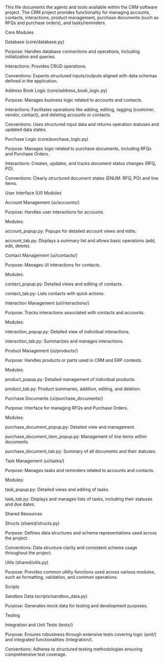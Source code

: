 This file documents the agents and tools available within the CRM software project. The CRM project provides functionality for managing accounts, contacts, interactions, product management, purchase documents (such as RFQs and purchase orders), and tasks/reminders.

Core Modules

Database (core/database.py)

Purpose: Handles database connections and operations, including initialization and queries.

Interactions: Provides CRUD operations.

Conventions: Expects structured inputs/outputs aligned with data schemas defined in the application.

Address Book Logic (core/address_book_logic.py)

Purpose: Manages business logic related to accounts and contacts.

Interactions: Facilitates operations like adding, editing, tagging (customer, vendor, contact), and deleting accounts or contacts.

Conventions: Uses structured input data and returns operation statuses and updated data states.

Purchase Logic (core/purchase_logic.py)

Purpose: Manages logic related to purchase documents, including RFQs and Purchase Orders.

Interactions: Creates, updates, and tracks document status changes (RFQ, PO).

Conventions: Clearly structured document states (ENUM: RFQ, PO) and line items.

User Interface (UI) Modules

Account Management (ui/accounts/)

Purpose: Handles user interactions for accounts.

Modules:

account_popup.py: Popups for detailed account views and edits.

account_tab.py: Displays a summary list and allows basic operations (add, edit, delete).

Contact Management (ui/contacts/)

Purpose: Manages UI interactions for contacts.

Modules:

contact_popup.py: Detailed views and editing of contacts.

contact_tab.py: Lists contacts with quick actions.

Interaction Management (ui/interactions/)

Purpose: Tracks interactions associated with contacts and accounts.

Modules:

interaction_popup.py: Detailed view of individual interactions.

interaction_tab.py: Summarizes and manages interactions.

Product Management (ui/products/)

Purpose: Handles products or parts used in CRM and ERP contexts.

Modules:

product_popup.py: Detailed management of individual products.

product_tab.py: Product summaries, addition, editing, and deletion.

Purchase Documents (ui/purchase_documents/)

Purpose: Interface for managing RFQs and Purchase Orders.

Modules:

purchase_document_popup.py: Detailed view and management.

purchase_document_item_popup.py: Management of line items within documents.

purchase_document_tab.py: Summary of all documents and their statuses.

Task Management (ui/tasks/)

Purpose: Manages tasks and reminders related to accounts and contacts.

Modules:

task_popup.py: Detailed views and editing of tasks.

task_tab.py: Displays and manages lists of tasks, including their statuses and due dates.

Shared Resources

Structs (shared/structs.py)

Purpose: Defines data structures and schema representations used across the project.

Conventions: Data structure clarity and consistent schema usage throughout the project.

Utils (shared/utils.py)

Purpose: Provides common utility functions used across various modules, such as formatting, validation, and common operations.

Scripts

Sandbox Data (scripts/sandbox_data.py)

Purpose: Generates mock data for testing and development purposes.

Testing

Integration and Unit Tests (tests/)

Purpose: Ensures robustness through extensive tests covering logic (unit/) and integrated functionalities (integration/).

Conventions: Adheres to structured testing methodologies ensuring comprehensive test coverage.
